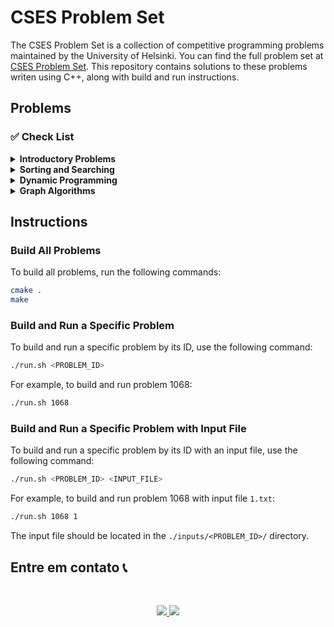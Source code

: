 # CSES Problem Set

The CSES Problem Set is a collection of competitive programming problems maintained by the University of Helsinki. You can find the full problem set at [CSES Problem Set](https://cses.fi/problemset/). This repository contains solutions to these problems writen using C++, along with build and run instructions.

## Problems

### ✅ Check List

<details>
<summary> <strong> Introductory Problems </strong> </summary>


- [x] [1068 - Weird Algorithm](https://cses.fi/problemset/task/1068) [[SOLUTION](./problems/q1068.cpp)]
- [x] [1083 - Missing Number](https://cses.fi/problemset/task/1083) [[SOLUTION](./problems/q1083.cpp)]
- [x] [1069 - Repetitions](https://cses.fi/problemset/task/1069) [[SOLUTION](./problems/q1069.cpp)]
- [x] [1094 - Increasing Array](https://cses.fi/problemset/task/1094) [[SOLUTION](./problems/q1094.cpp)]
- [x] [1070 - Permutations](https://cses.fi/problemset/task/1070) [[SOLUTION](./problems/q1070.cpp)]
- [x] [1071 - Number Spiral](https://cses.fi/problemset/task/1071) [[SOLUTION](./problems/q1071.cpp)]
- [x] [1072 - Two Knights](https://cses.fi/problemset/task/1072) [[SOLUTION](./problems/q1072.cpp)]
- [x] [1617 - Bit Strings](https://cses.fi/problemset/task/1617) [[SOLUTION](./problems/q1617.cpp)]
- [x] [1618 - Trailing Zeros](https://cses.fi/problemset/task/1618) [[SOLUTION](./problems/q1618.cpp)]
- [x] [1755 - Palindrome Reorder](https://cses.fi/problemset/task/1755) [[SOLUTION](./problems/q1755.cpp)]
- [x] [2165 - Tower of Hanoi](https://cses.fi/problemset/task/2165) [[SOLUTION](./problems/q2165.cpp)]

</details>


<details>
<summary> <strong> Sorting and Searching </strong> </summary>


- [x] [1621 - Distinct Numbers](https://cses.fi/problemset/task/1621) [[SOLUTION](./problems/q1621.cpp)]
- [] [1084 - Apartaments](https://cses.fi/problemset/task/1084) [[SOLUTION](./problems/q1084.cpp)]
- [] [1090 - Ferris Wheel](https://cses.fi/problemset/task/1090) [[SOLUTION](./problems/q1090.cpp)]
- [] [1091 - Concert Tickets](https://cses.fi/problemset/task/1091) [[SOLUTION](./problems/q1091.cpp)]
- [] [1619 - Restaurant Customers](https://cses.fi/problemset/task/1619) [[SOLUTION](./problems/q1619.cpp)]
- [] [1629 - Movie Festival](https://cses.fi/problemset/task/1629) [[SOLUTION](./problems/q1629.cpp)]
- [] [1643 - Maximum Subarray Sum](https://cses.fi/problemset/task/1643) [[SOLUTION](./problems/q1643.cpp)]
- [] [1074 - Stick Lengths](https://cses.fi/problemset/task/1074) [[SOLUTION](./problems/q1074.cpp)]
- [] [2183 - Missing Coin Sum](https://cses.fi/problemset/task/2183) [[SOLUTION](./problems/q2183.cpp)]
- [] [1073 - Towers](https://cses.fi/problemset/task/1073) [[SOLUTION](./problems/q1073.cpp)]
- [] [2162 - Josephus Problem I](https://cses.fi/problemset/task/2162) [[SOLUTION](./problems/q2162.cpp)]


</details>


<details>
<summary> <strong> Dynamic Programming </strong> </summary>


</details>

<details>
<summary> <strong> Graph Algorithms </strong> </summary>


</details>


## Instructions

### Build All Problems

To build all problems, run the following commands:

```bash
cmake .
make
```

### Build and Run a Specific Problem

To build and run a specific problem by its ID, use the following command:

```bash
./run.sh <PROBLEM_ID>
```

For example, to build and run problem 1068:

```bash
./run.sh 1068
```

### Build and Run a Specific Problem with Input File

To build and run a specific problem by its ID with an input file, use the following command:

```bash
./run.sh <PROBLEM_ID> <INPUT_FILE>
```

For example, to build and run problem 1068 with input file `1.txt`:

```bash
./run.sh 1068 1
```

The input file should be located in the `./inputs/<PROBLEM_ID>/` directory.


## Entre em contato 📞

<br>

<p align="center">
<a href="https://www.linkedin.com/in/luis-felipe-vanin-martins-5a5b38215">
<img src="https://img.shields.io/badge/-LinkedIn-black.svg?style=for-the-badge&logo=linkedin&colorB=blue">
</a>
<a href="mailto:luisfvanin2@gmail.com">
<img src="https://img.shields.io/badge/Gmail:%20luisfvanin2@gmail.com-D14836?style=for-the-badge&logo=gmail&logoColor=white">
</a>